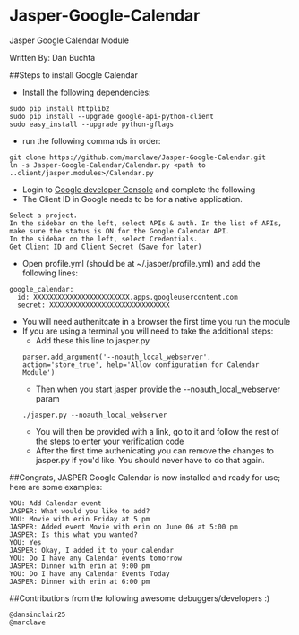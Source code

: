 Jasper-Google-Calendar
======================

Jasper Google Calendar Module

Written By: Dan Buchta

##Steps to install Google Calendar

* Install the following dependencies:
```
sudo pip install httplib2
sudo pip install --upgrade google-api-python-client
sudo easy_install --upgrade python-gflags
```
* run the following commands in order:
```
git clone https://github.com/marclave/Jasper-Google-Calendar.git
ln -s Jasper-Google-Calendar/Calendar.py <path to ..client/jasper.modules>/Calendar.py
```
* Login to [Google developer Console](https://console.developers.google.com/project) and complete the following
* The Client ID in Google needs to be for a native application.
```
Select a project.
In the sidebar on the left, select APIs & auth. In the list of APIs, make sure the status is ON for the Google Calendar API.
In the sidebar on the left, select Credentials.
Get Client ID and Client Secret (Save for later)
```
* Open profile.yml (should be at ~/.jasper/profile.yml) and add the following lines:
```
google_calendar:
  id: XXXXXXXXXXXXXXXXXXXXXXXX.apps.googleusercontent.com
  secret: XXXXXXXXXXXXXXXXXXXXXXXXXXXXXX
```
* You will need authenitcate in a browser the first time you run the module
* If you are using a terminal you will need to take the additional steps:
  * Add these this line to jasper.py
  ```
  parser.add_argument('--noauth_local_webserver', action='store_true', help='Allow configuration for Calendar Module')
  ```
  * Then when you start jasper provide the --noauth_local_webserver param
  ```
  ./jasper.py --noauth_local_webserver
  ```
  * You will then be provided with a link, go to it and follow the rest of the steps to enter your verification code
  * After the first time authenicating you can remove the changes to jasper.py if you'd like. You should never have to do that again.

##Congrats, JASPER Google Calendar is now installed and ready for use; here are some examples:
```
YOU: Add Calendar event
JASPER: What would you like to add?
YOU: Movie with erin Friday at 5 pm
JASPER: Added event Movie with erin on June 06 at 5:00 pm
JASPER: Is this what you wanted?
YOU: Yes
JASPER: Okay, I added it to your calendar
YOU: Do I have any Calendar events tomorrow
JASPER: Dinner with erin at 9:00 pm
YOU: Do I have any Calendar Events Today
JASPER: Dinner with erin at 6:00 pm
```
##Contributions from the following awesome debuggers/developers :)
```
@dansinclair25
@marclave
```
